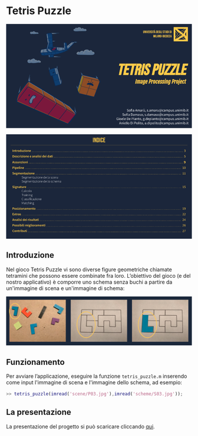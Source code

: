 # Tetris Puzzle

![](img/00.png)

![](img/01.png)

## Introduzione

Nel gioco Tetris Puzzle vi sono diverse figure geometriche chiamate tetramini che possono essere combinate fra loro. L’obiettivo del gioco (e del nostro applicativo) è comporre uno schema senza buchi a partire da un'immagine di scena e un'immagine di schema:

![](img/02.png)

## Funzionamento

Per avviare l’applicazione, eseguire la funzione `tetris_puzzle.m` inserendo come input l'immagine di scena e l'immagine dello schema, ad esempio:

```matlab
>> tetris_puzzle(imread('scene/P03.jpg'),imread('scheme/S03.jpg'));
```

## La presentazione
La presentazione del progetto si può scaricare cliccando [qui](https://github.com/gdepianto/progetto_elaborazioni_immagini/raw/main/Tetris%20Puzzle.pdf).

